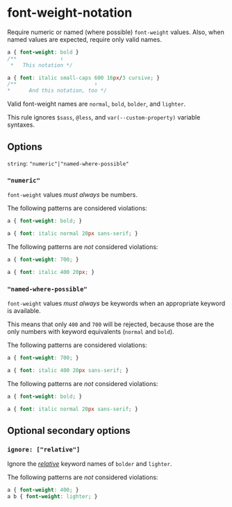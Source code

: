 # font-weight-notation

Require numeric or named (where possible) `font-weight` values. Also, when named values are expected, require only valid names.

<!-- prettier-ignore -->
```css
a { font-weight: bold }
/**              ↑
 *   This notation */

a { font: italic small-caps 600 16px/3 cursive; }
/**                         ↑
*      And this notation, too */
```

Valid font-weight names are `normal`, `bold`, `bolder`, and `lighter`.

This rule ignores `$sass`, `@less`, and `var(--custom-property)` variable syntaxes.

## Options

`string`: `"numeric"|"named-where-possible"`

### `"numeric"`

`font-weight` values _must always_ be numbers.

The following patterns are considered violations:

<!-- prettier-ignore -->
```css
a { font-weight: bold; }
```

<!-- prettier-ignore -->
```css
a { font: italic normal 20px sans-serif; }
```

The following patterns are _not_ considered violations:

<!-- prettier-ignore -->
```css
a { font-weight: 700; }
```

<!-- prettier-ignore -->
```css
a { font: italic 400 20px; }
```

### `"named-where-possible"`

`font-weight` values _must always_ be keywords when an appropriate keyword is available.

This means that only `400` and `700` will be rejected, because those are the only numbers with keyword equivalents (`normal` and `bold`).

The following patterns are considered violations:

<!-- prettier-ignore -->
```css
a { font-weight: 700; }
```

<!-- prettier-ignore -->
```css
a { font: italic 400 20px sans-serif; }
```

The following patterns are _not_ considered violations:

<!-- prettier-ignore -->
```css
a { font-weight: bold; }
```

<!-- prettier-ignore -->
```css
a { font: italic normal 20px sans-serif; }
```

## Optional secondary options

### `ignore: ["relative"]`

Ignore the [_relative_](https://drafts.csswg.org/css-fonts/#font-weight-prop) keyword names of `bolder` and `lighter`.

The following patterns are _not_ considered violations:

<!-- prettier-ignore -->
```css
a { font-weight: 400; }
a b { font-weight: lighter; }
```
